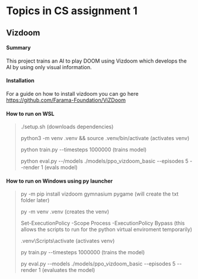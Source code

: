 
# Topics in CS assignment 1 
## Vizdoom

#### Summary
This project trains an AI to play DOOM using Vizdoom which develops the AI by using only visual information.

#### Installation 
For a guide on how to install vizdoom you can go here https://github.com/Farama-Foundation/ViZDoom

#### How to run on WSL
>./setup.sh (downloads dependencies)
>
>python3 -m venv .venv && source .venv/bin/activate (activates venv)
>
>python train.py --timesteps 1000000 (trains model)
>
>python eval.py --/models ./models/ppo_vizdoom_basic --episodes 5 --render 1 (evals model)

#### How to run on Windows using py launcher
>py -m pip install vizdoom gymnasium pygame (will create the txt folder later)
>
>py -m venv .venv (creates the venv)
>
>Set-ExecutionPolicy -Scope Process -ExecutionPolicy Bypass (this allows the scripts to run for the python virtual enviroment temporarily)
>
>.venv\Scripts\activate (activates venv)
>
>py train.py --timesteps 1000000 (trains the model)
>
>py eval.py --models ./models/ppo_vizdoom_basic --episodes 5 --render 1 (evaluates the model)

